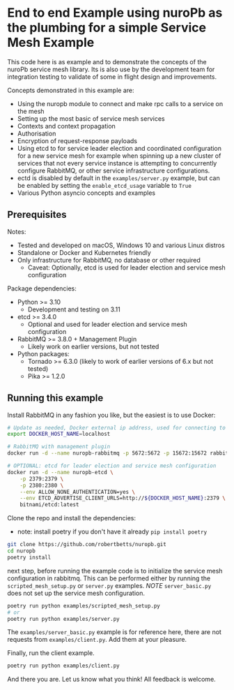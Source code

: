 # End to end Example using nuroPb as the plumbing for a simple Service Mesh Example

This code here is as example and to demonstrate the concepts of the nuroPb service mesh library. Its
is also use by the development team for integration testing to validate of some in flight design and 
improvements.

Concepts demonstrated in this example are:
* Using the nuropb module to connect and make rpc calls to a service on the mesh
* Setting up the most basic of service mesh services
* Contexts and context propagation
* Authorisation
* Encryption of request-response payloads
* Using etcd to for service leader election and coordinated configuration for a new service mesh for example
  when spinning up a new cluster of services that not every service instance is attempting to concurrently 
  configure RabbitMQ, or other service infrastructure configurations.
* ectd is disabled by default in the `examples/server.py` example, but can be enabled by setting the 
  `enable_etcd_usage` variable to `True`
* Various Python asyncio concepts and examples

## Prerequisites

Notes:
* Tested and developed on macOS, Windows 10 and various Linux distros
* Standalone or Docker and Kubernetes friendly
* Only infrastructure for RabbitMQ, no database or other required
  * Caveat: Optionally, etcd is used for leader election and service mesh configuration

Package dependencies:
* Python >= 3.10
  * Development and testing on 3.11
* etcd >= 3.4.0
  * Optional and used for leader election and service mesh configuration
* RabbitMQ >= 3.8.0 + Management Plugin
  * Likely work on earlier versions, but not tested
* Python packages:
  * Tornado >= 6.3.0 (likely to work of earlier versions of 6.x but not tested)
  * Pika >= 1.2.0

## Running this example

Install RabbitMQ in any fashion you like, but the easiest is to use Docker:

```bash
# Update as needed, Docker external ip address, used for connecting to RabbitMQ or etc containers
export DOCKER_HOST_NAME=localhost

# RabbitMQ with management plugin
docker run -d --name nuropb-rabbitmq -p 5672:5672 -p 15672:15672 rabbitmq:3-management

# OPTIONAL: etcd for leader election and service mesh configuration
docker run -d --name nuropb-etcd \
    -p 2379:2379 \
    -p 2380:2380 \
    --env ALLOW_NONE_AUTHENTICATION=yes \
    --env ETCD_ADVERTISE_CLIENT_URLS=http://${DOCKER_HOST_NAME}:2379 \
    bitnami/etcd:latest
```

Clone the repo and install the dependencies:
* note: install poetry if you don't have it already `pip install poetry`  
```bash
git clone https://github.com/robertbetts/nuropb.git
cd nuropb
poetry install
```

next step, before running the example code is to initialize the service mesh configuration in rabbitmq.
This can be performed either by running the `scripted_mesh_setup.py` or `server.py` examples.
*NOTE* `server_basic.py` does not set up the service mesh configuration.
```bash
poetry run python examples/scripted_mesh_setup.py
# or
poetry run python examples/server.py
```

The `examples/server_basic.py` example is for reference here, there are not requests from 
`examples/client.py`. Add them at your pleasure.

Finally, run the client example.
```bash
poetry run python examples/client.py
```

And there you are. Let us know what you think! All feedback is welcome.


